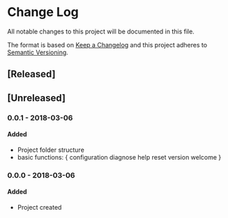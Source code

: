 # Change Log
All notable changes to this project will be documented in this file.

The format is based on [Keep a Changelog](http://keepachangelog.com/)
and this project adheres to [Semantic Versioning](http://semver.org/).

## [Released]

## [Unreleased]

### 0.0.1 - 2018-03-06
#### Added
- Project folder structure
- basic functions: {
	configuration
	diagnose
	help
	reset
	version
	welcome
}

### 0.0.0 - 2018-03-06
#### Added
- Project created

